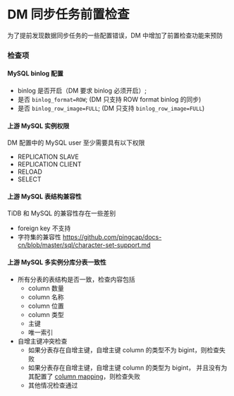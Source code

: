 DM 同步任务前置检查
===

为了提前发现数据同步任务的一些配置错误，DM 中增加了前置检查功能来预防

### 检查项

#### MySQL binlog 配置

- binlog 是否开启（DM 要求 binlog 必须开启）;
- 是否 `binlog_format=ROW`; (DM 只支持 ROW format binlog 的同步)
- 是否 `binlog_row_image=FULL`;  (DM 只支持 `binlog_row_image=FULL`)

#### 上游 MySQL 实例权限

DM 配置中的 MySQL user 至少需要具有以下权限

- REPLICATION SLAVE
- REPLICATION CLIENT
- RELOAD
- SELECT

#### 上游 MySQL 表结构兼容性

TiDB 和 MySQL 的兼容性存在一些差别

- foreign key 不支持
- 字符集的兼容性 <https://github.com/pingcap/docs-cn/blob/master/sql/character-set-support.md>

#### 上游 MySQL 多实例分库分表一致性

- 所有分表的表结构是否一致，检查内容包括
    - column 数量
    - column 名称
    - column 位置
    - column 类型
    - 主键
    - 唯一索引
-  自增主键冲突检查
    - 如果分表存在自增主键，自增主键 column 的类型不为 bigint，则检查失败
    - 如果分表存在自增主键，自增主键 column 的类型为 bigint， 并且没有为其配置了 [column mapping](./features/column-mapping.md)，则检查失败
    - 其他情况检查通过
